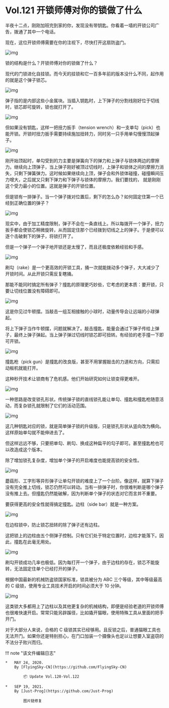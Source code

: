 
# Vol.121 开锁师傅对你的锁做了什么

半夜十二点，刚刚加班完到家的你，发现没有带钥匙。你看着一墙的开锁公司广告，拨通了其中一个电话。

现在，这位开锁师傅需要在你的注视下，尽快打开这扇防盗门。



![img](https://cdn.jsdelivr.net/gh/just-prog/static/img/202109191749425.jpeg)

锁的结构是什么？开锁师傅对你的锁做了什么？

现代的门锁进化自挂锁。而今天的挂锁和它一百多年前的版本没什么不同，起作用的就是这个弹子锁芯。

![img](https://cdn.jsdelivr.net/gh/just-prog/static/img/202109191749415.jpeg)

弹子指的是内部这些小金属块。当插入钥匙时，上下弹子的分割线刚好位于切线时，锁芯即可旋转，锁也就打开了。

![img](https://cdn.jsdelivr.net/gh/just-prog/static/img/202109191749500.jpeg)

但如果没有钥匙，这样一把扭力扳手（tension wrench）和一支单勾（pick）也能开锁。开锁时扭力扳手需要持续施加扭转力，同时另一只手用单勾慢慢顶起弹子。

![img](https://cdn.jsdelivr.net/gh/just-prog/static/img/202109191750781.jpeg)

刚开始顶起时，单勾受到的力主要是弹簧向下的弹力和上弹子与锁体两边的摩擦力。继续向上顶弹子，当上弹子刚好被顶过切线时，上弹子和锁体之间的摩擦力消失，只剩下弹簧弹力。这时候如果继续向上顶，弹子会和外锁体碰撞，碰撞瞬间压力增大，之后就又只剩下弹力和下弹子与锁体的摩擦力。我们要找的， 就是刚刚这个受力最小的位置。这就是弹子的开锁位置。

但是锁有一排弹子。当一个弹子拨对位置后，剩下的怎么办？如何固定住第一个已经到正确位置的弹子？

![img](https://cdn.jsdelivr.net/gh/just-prog/static/img/202109191749704.jpeg)

现实中，由于加工精度限制，弹子不会在一条直线上。所以每拨开一个弹子，扭力扳手都会使锁芯稍微旋转，从而固定住那个已经拨到切线之上的弹子。于是便可以逐个击破剩下的弹子，将锁打开了。

但是一个弹子一个弹子地开锁还是太慢了，而且还极度依赖经验和手感。

![img](https://cdn.jsdelivr.net/gh/just-prog/static/img/202109191749433.jpeg)

刷勾（rake）是一个更高效的开锁工具，捅一次就能拨动多个弹子，大大减少了开锁时间。从此开锁只需反复瞎捅。

那能不能同时搞定所有弹子？撞匙的原理更巧妙些，它考虑的更本质：要开锁，只要让切线位置没有障碍即可。

![img](https://cdn.jsdelivr.net/gh/just-prog/static/img/202109191749730.jpeg)

这是你见过牛顿摆。当敲击一组互相接触的小球时，动量传导会让远端的小球弹起。

将上下弹子当作牛顿摆，问题就解决了。敲击撞匙，能量会通过下弹子传给上弹子，最终上弹子弹起。当上弹子弹过切线时锁芯即可扭转。有经验的老手撞一下即可开锁。

![img](https://cdn.jsdelivr.net/gh/just-prog/static/img/202109191749817.jpeg)

撞匙枪（pick gun）是撞匙的改良版，甚至不用掌握敲击的力道和方向，只需扣动板机就能打开。

这种秒开技术让锁商有了危机感。他们开始研究如何让锁变得更难开。

![img](https://cdn.jsdelivr.net/gh/just-prog/static/img/202109191749121.jpeg)

一种思路是改变锁孔形状。传统弹子锁的直线锁孔能让单勾、撞匙和撞匙枪随意活动，而复杂锁孔就限制了它们的活动范围。

![img](https://cdn.jsdelivr.net/gh/just-prog/static/img/202109191749148.jpeg)

这几种钥匙对应的锁，就是简单弹子锁的升级版，只是锁孔形状从竖向改为横向。这样原始单勾就不能伸进去了。

但这样远远不够，只要把单勾、刷勾、换成这种扁平的勾子即可。甚至撞匙枪也可以改造成这个版本。

除了增加锁孔复杂度，增加单个弹子的开启难度也能提高锁的安全性。

![img](https://cdn.jsdelivr.net/gh/just-prog/static/img/202109191749129.jpeg)

蘑菇形、工字形等异形弹子让单勾开锁的难度上了一个台阶。像这样，就算下弹子没有完全推上切线，锁芯仍然可以转动。当有一排弹子时，你很难判断是哪个弹子没有推上去。但撞匙仍然能破解，因为判断单个弹子的状态对它而言并不重要。

要获得更高的安全性就得搞定撞匙。边柱（side bar）就是一种方案。

![img](https://cdn.jsdelivr.net/gh/just-prog/static/img/202109191750588.jpeg)

在边柱锁中，防止锁芯扭转的除了弹子还有边柱。

这把锁上的边柱由五个侧弹子控制。只有它们处于特定位置时，边柱才能落下。因此，撞匙在此毫无用处。

![img](https://cdn.jsdelivr.net/gh/just-prog/static/img/202109191749282.jpeg)

刷勾开锁成功几率也极低。因为每打开一个弹子，由于边柱的存在，锁芯不能旋转，无法固定住单个已经打开的弹子。

根据中国最新的机械防盗锁国家标准，锁具被分为 ABC 三个等级，其中等级最高的 C 级锁，使用专业工具技术开启的时间必须大于 10 分钟。

![img](https://cdn.jsdelivr.net/gh/just-prog/static/img/202109191749249.jpeg)

这类锁大多都用上了边柱以及其他更复杂的机械结构，即便是经验老道的开锁师傅也很难快速开启。常常只能另辟蹊径，比如撬开猫眼，使用特殊工具从里面的把手开门。

对于大部分人来说，合格的 C 级锁其实已经够用。且反锁之后，普通猫眼工具也无法开门。如果你还是特别担心，在门口加装一个摄像头也足以让想要入室盗窃的不法分子败兴而归。



!!! note "该文件编辑日志"

	* 	MAY 24, 2020.
		By [FlyingSky-CN](https://github.com/FlyingSky-CN)
	
			📦 Update Vol.120-Vol.122
		
	*	SEP 19, 2021.
		By [Just-Prog](https://github.com/Just-Prog)
		
			图片链修复